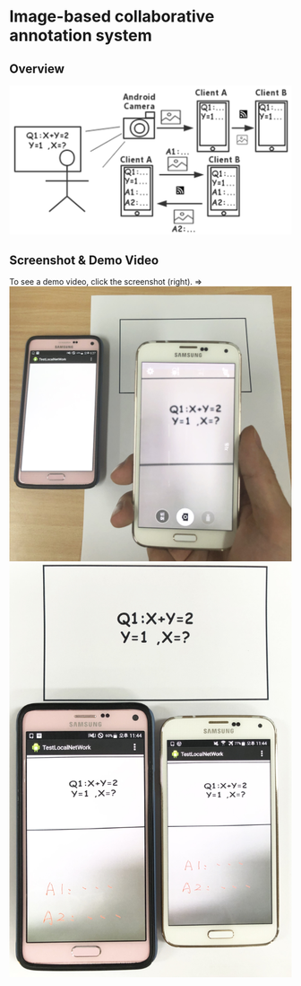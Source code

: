 Image-based collaborative annotation system
=======
    
Overview
-----------------------

![image](https://github.com/CAODONGXING/CollaborativeClient/blob/master/Overview.png )
    
    
Screenshot & Demo Video
-----------------------

To see a demo video, click the screenshot (right). =>
<a style="float:right" href="http://screencast.com/t/FlWlTPS8XKrI" target="_blank">
 ![image](https://github.com/CAODONGXING/CollaborativeClient/blob/master/fig1.jpg)![image](https://github.com/CAODONGXING/CollaborativeClient/blob/master/fig2.jpg)
</a>
